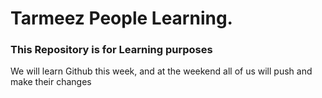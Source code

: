 # Tarmeez People Learning.
### This Repository is for Learning purposes
We will learn Github this week, and at the weekend all of us will push and make their changes
